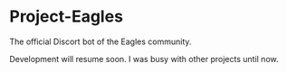 # Project-Eagles
The official Discort bot of the Eagles community.

Development will resume soon. I was busy with other projects until now.
